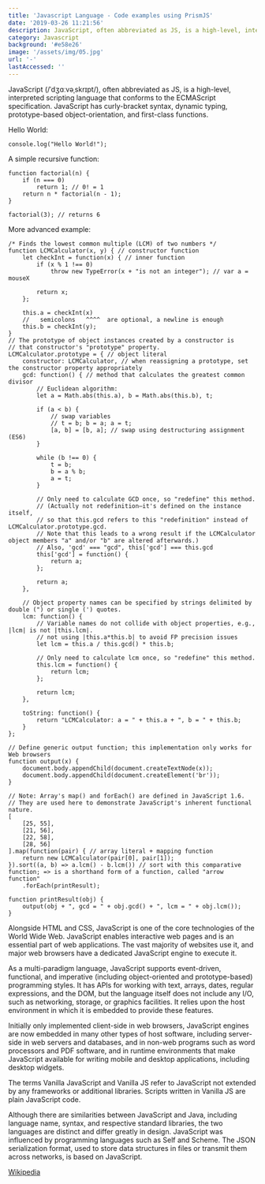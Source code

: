 ```yaml
---
title: 'Javascript Language - Code examples using PrismJS'
date: '2019-03-26 11:21:56'
description: JavaScript, often abbreviated as JS, is a high-level, interpreted scripting language that conforms to the ECMAScript specification.
category: Javascript
background: '#e58e26'
image: '/assets/img/05.jpg'
url: '-'
lastAccessed: ''
---
```


JavaScript (/ˈdʒɑːvəˌskrɪpt/), often abbreviated as JS, is a high-level, interpreted scripting language that conforms to the ECMAScript specification. JavaScript has curly-bracket syntax, dynamic typing, prototype-based object-orientation, and first-class functions.

Hello World:

```JS
console.log("Hello World!");
```

A simple recursive function:

```JS
function factorial(n) {
    if (n === 0)
        return 1; // 0! = 1
    return n * factorial(n - 1);
}

factorial(3); // returns 6
```

More advanced example:

```JS
/* Finds the lowest common multiple (LCM) of two numbers */
function LCMCalculator(x, y) { // constructor function
    let checkInt = function(x) { // inner function
        if (x % 1 !== 0)
            throw new TypeError(x + "is not an integer"); // var a =  mouseX

        return x;
    };

    this.a = checkInt(x)
    //   semicolons   ^^^^  are optional, a newline is enough
    this.b = checkInt(y);
}
// The prototype of object instances created by a constructor is
// that constructor's "prototype" property.
LCMCalculator.prototype = { // object literal
    constructor: LCMCalculator, // when reassigning a prototype, set the constructor property appropriately
    gcd: function() { // method that calculates the greatest common divisor
        // Euclidean algorithm:
        let a = Math.abs(this.a), b = Math.abs(this.b), t;

        if (a < b) {
            // swap variables
            // t = b; b = a; a = t;
            [a, b] = [b, a]; // swap using destructuring assignment (ES6)
        }

        while (b !== 0) {
            t = b;
            b = a % b;
            a = t;
        }

        // Only need to calculate GCD once, so "redefine" this method.
        // (Actually not redefinition—it's defined on the instance itself,
        // so that this.gcd refers to this "redefinition" instead of LCMCalculator.prototype.gcd.
        // Note that this leads to a wrong result if the LCMCalculator object members "a" and/or "b" are altered afterwards.)
        // Also, 'gcd' === "gcd", this['gcd'] === this.gcd
        this['gcd'] = function() {
            return a;
        };

        return a;
    },

    // Object property names can be specified by strings delimited by double (") or single (') quotes.
    lcm: function() {
        // Variable names do not collide with object properties, e.g., |lcm| is not |this.lcm|.
        // not using |this.a*this.b| to avoid FP precision issues
        let lcm = this.a / this.gcd() * this.b;

        // Only need to calculate lcm once, so "redefine" this method.
        this.lcm = function() {
            return lcm;
        };

        return lcm;
    },

    toString: function() {
        return "LCMCalculator: a = " + this.a + ", b = " + this.b;
    }
};

// Define generic output function; this implementation only works for Web browsers
function output(x) {
    document.body.appendChild(document.createTextNode(x));
    document.body.appendChild(document.createElement('br'));
}

// Note: Array's map() and forEach() are defined in JavaScript 1.6.
// They are used here to demonstrate JavaScript's inherent functional nature.
[
    [25, 55],
    [21, 56],
    [22, 58],
    [28, 56]
].map(function(pair) { // array literal + mapping function
    return new LCMCalculator(pair[0], pair[1]);
}).sort((a, b) => a.lcm() - b.lcm()) // sort with this comparative function; => is a shorthand form of a function, called "arrow function"
    .forEach(printResult);

function printResult(obj) {
    output(obj + ", gcd = " + obj.gcd() + ", lcm = " + obj.lcm());
}
```

Alongside HTML and CSS, JavaScript is one of the core technologies of the World Wide Web.
JavaScript enables interactive web pages and is an essential part of web applications. The vast majority of websites use it, and major web browsers have a dedicated JavaScript engine to execute it.

As a multi-paradigm language, JavaScript supports event-driven, functional, and imperative (including object-oriented and prototype-based) programming styles. It has APIs for working with text, arrays, dates, regular expressions, and the DOM, but the language itself does not include any I/O, such as networking, storage, or graphics facilities. It relies upon the host environment in which it is embedded to provide these features.

Initially only implemented client-side in web browsers, JavaScript engines are now embedded in many other types of host software, including server-side in web servers and databases, and in non-web programs such as word processors and PDF software, and in runtime environments that make JavaScript available for writing mobile and desktop applications, including desktop widgets.

The terms Vanilla JavaScript and Vanilla JS refer to JavaScript not extended by any frameworks or additional libraries. Scripts written in Vanilla JS are plain JavaScript code.

Although there are similarities between JavaScript and Java, including language name, syntax, and respective standard libraries, the two languages are distinct and differ greatly in design. JavaScript was influenced by programming languages such as Self and Scheme. The JSON serialization format, used to store data structures in files or transmit them across networks, is based on JavaScript.

[Wikipedia](https://en.wikipedia.org/wiki/JavaScript)
